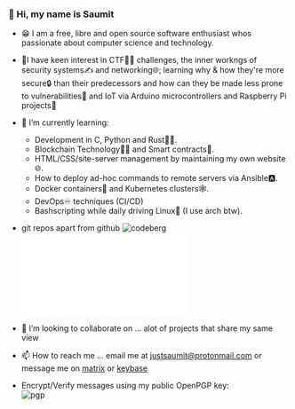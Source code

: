 ### 👋 Hi, my name is Saumit

- 😁 I am a free, libre and open source software enthusiast whos passionate about computer science and technology. 
- 🧐I have keen interest in CTF🏴󠁢󠁳󠁢󠁹󠁿🏁 challenges, the inner workngs of security systems✍️ and networking🌐; learning why & how they're more secure🔒 than their predecessors and how can they be made less prone to vulnerabilities🔐 and IoT via Arduino microcontrollers and Raspberry Pi projects🍓

- 🌱 I’m currently learning:
  - Development in C, Python and Rust👨‍💻.
  - Blockchain Technology🧊🔗 and Smart contracts🤝.
  - HTML/CSS/site-server management by maintaining my own website🌐.
  - How to deploy ad-hoc commands to remote servers via Ansible🅰️.
  - Docker containers🐳 and Kubernetes clusters🕸️.
  - DevOps♾️ techniques (CI/CD)
  - Bashscripting while daily driving Linux🐧 (I use arch btw).

- git repos apart from github
  ![codeberg](https://codeberg.org/justsaumit)
  ![self-hosted](git.draconyan.xyz)

- 💞️ I’m looking to collaborate on ...
alot of projects that share my same view
- 📫 How to reach me ...
email me at justsaumit@protonmail.com
or message me on [matrix](https://matrix.to/#/@justsaumit:matrix.org)
or [keybase](https://keybase.io/justsaumit)
- Encrypt/Verify messages using my public OpenPGP key:  
![pgp](https://img.shields.io/keybase/pgp/justsaumit?color=red&label=gpg)
